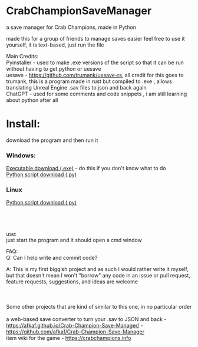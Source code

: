 # CrabChampionSaveManager
a save manager for Crab Champions, made in Python 

made this for a group of friends to manage saves easier 
feel free to use it yourself, it is text-based, just run the file

Main Credits:<br>
Pyinstaller - used to make .exe versions of the script so that it can be run without having to get python or uesave<br>
uesave - https://github.com/trumank/uesave-rs, all credit for this goes to trumank, this is a program made in rust but compiled to .exe , allows translating Unreal Engine .sav files to json and back again<br>
ChatGPT - used for some comments and code snippets , i am still learning about python after all<br>

# Install:  
download the program and then run it
### Windows: 
[Executable download (.exe)](https://github.com/O2theC/CrabChampionSaveManager/releases/latest/download/CrabChampionSaveManager.exe) - do this if you don't know what to do  
[Python script download (.py)](https://github.com/O2theC/CrabChampionSaveManager/releases/latest/download/CrabChampionSaveManager.exe)  
### Linux
[Python script download (.py)](https://github.com/O2theC/CrabChampionSaveManager/releases/latest/download/CrabChampionSaveManager.py)  
<br>  
<br>  
use:<br>
  just start the program and it should open a cmd window<br>



FAQ:<br>
Q: Can I help write and commit code?<br>

A: This is my first biggish project and as such I would rather write it myself, but that doesn't mean I won't "borrow" any code in an issue or pull request, feature requests, suggestions, and ideas are welcome<br>
<br>
<br>
<br>
Some other projects that are kind of similar to this one, in no particular order<br><br>
a web-based save converter to turn your .sav to JSON and back - https://afkaf.github.io/Crab-Champion-Save-Manager/ - https://github.com/afkaf/Crab-Champion-Save-Manager<br>
item wiki for the game - https://crabchampions.info
